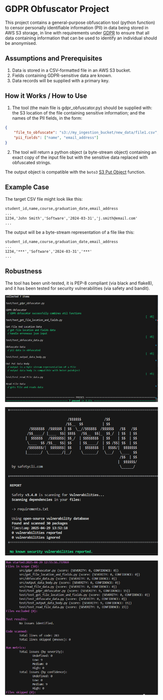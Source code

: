 # GDPR Obfuscator Project
This project contains a general-purpose obfuscation tool (python function) to censor personally identifiable information (PII) in data being stored in AWS S3 storage, in line with requirements under [GDPR](https://ico.org.uk/media/for-organisations/guide-to-data-protection/guide-to-the-general-data-protection-regulation-gdpr-1-1.pdf) to ensure that all data containing information that can be used to identify an individual should be anonymised. 

## Assumptions and Prerequisites
1. Data is stored in a CSV-formatted file in an AWS S3 bucket.
2. Fields containing GDPR-sensitive data are known.
3. Data records will be supplied with a primary key.

## How it Works / How to Use
1. The tool (the main file is gdpr_obfuscator.py) should be supplied with: the S3 location of the file containing sensitive information; and the names of the PII fields, in the form:
```json
{
    "file_to_obfuscate": "s3://my_ingestion_bucket/new_data/file1.csv",
    "pii_fields": ["name", "email_address"]
}
```
2. The tool will return a python object (a byte-stream object) containing an exact copy of the input file but with the sensitive data replaced with obfuscated strings. 

The output object is compatible with the `boto3` [S3 Put Object](https://boto3.amazonaws.com/v1/documentation/api/latest/reference/services/s3/client/put_object.html) function.

## Example Case
The target CSV file might look like this:
```csv
student_id,name,course,graduation_date,email_address
...
1234,'John Smith','Software','2024-03-31','j.smith@email.com'
...
```

The output will be a byte-stream representation of a file like this:
```csv
student_id,name,course,graduation_date,email_address
...
1234,'***','Software','2024-03-31','***'
...
```

## Robustness
The tool has been unit-tested, it is PEP-8 compliant (via black and flake8), and it has been tested for security vulnerabilities (via safety and bandit).

![alt text](unit-testing.png)

![alt text](safety.png)

![alt text](bandit.png)